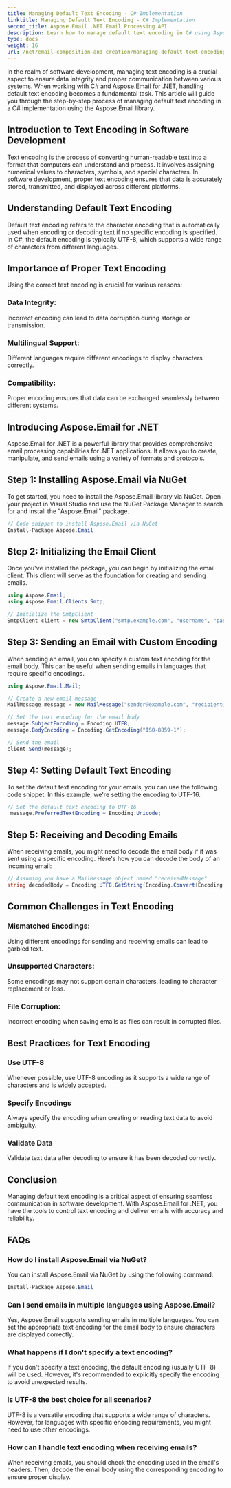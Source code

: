 ```yaml
---
title: Managing Default Text Encoding - C# Implementation
linktitle: Managing Default Text Encoding - C# Implementation
second_title: Aspose.Email .NET Email Processing API
description: Learn how to manage default text encoding in C# using Aspose.Email for .NET. Follow step-by-step instructions with source code and ensure accurate data communication.
type: docs
weight: 16
url: /net/email-composition-and-creation/managing-default-text-encoding-csharp-implementation/
---
```


In the realm of software development, managing text encoding is a crucial aspect to ensure data integrity and proper communication between various systems. When working with C# and Aspose.Email for .NET, handling default text encoding becomes a fundamental task. This article will guide you through the step-by-step process of managing default text encoding in a C# implementation using the Aspose.Email library.


## Introduction to Text Encoding in Software Development

Text encoding is the process of converting human-readable text into a format that computers can understand and process. It involves assigning numerical values to characters, symbols, and special characters. In software development, proper text encoding ensures that data is accurately stored, transmitted, and displayed across different platforms.

## Understanding Default Text Encoding

Default text encoding refers to the character encoding that is automatically used when encoding or decoding text if no specific encoding is specified. In C#, the default encoding is typically UTF-8, which supports a wide range of characters from different languages.

## Importance of Proper Text Encoding

Using the correct text encoding is crucial for various reasons:
### Data Integrity:
Incorrect encoding can lead to data corruption during storage or transmission.
### Multilingual Support: 
Different languages require different encodings to display characters correctly.
### Compatibility:
Proper encoding ensures that data can be exchanged seamlessly between different systems.

## Introducing Aspose.Email for .NET

Aspose.Email for .NET is a powerful library that provides comprehensive email processing capabilities for .NET applications. It allows you to create, manipulate, and send emails using a variety of formats and protocols.

## Step 1: Installing Aspose.Email via NuGet

To get started, you need to install the Aspose.Email library via NuGet. Open your project in Visual Studio and use the NuGet Package Manager to search for and install the "Aspose.Email" package.

```csharp
// Code snippet to install Aspose.Email via NuGet
Install-Package Aspose.Email
```

## Step 2: Initializing the Email Client

Once you've installed the package, you can begin by initializing the email client. This client will serve as the foundation for creating and sending emails.

```csharp
using Aspose.Email;
using Aspose.Email.Clients.Smtp;

// Initialize the SmtpClient
SmtpClient client = new SmtpClient("smtp.example.com", "username", "password");
```

## Step 3: Sending an Email with Custom Encoding

When sending an email, you can specify a custom text encoding for the email body. This can be useful when sending emails in languages that require specific encodings.

```csharp
using Aspose.Email.Mail;

// Create a new email message
MailMessage message = new MailMessage("sender@example.com", "recipient@example.com", "Subject", "Body");

// Set the text encoding for the email body
message.SubjectEncoding = Encoding.UTF8;
message.BodyEncoding = Encoding.GetEncoding("ISO-8859-1");

// Send the email
client.Send(message);
```

## Step 4: Setting Default Text Encoding

To set the default text encoding for your emails, you can use the following code snippet. In this example, we're setting the encoding to UTF-16.

```csharp
// Set the default text encoding to UTF-16
 message.PreferredTextEncoding = Encoding.Unicode;
```

## Step 5: Receiving and Decoding Emails

When receiving emails, you might need to decode the email body if it was sent using a specific encoding. Here's how you can decode the body of an incoming email:

```csharp
// Assuming you have a MailMessage object named "receivedMessage"
string decodedBody = Encoding.UTF8.GetString(Encoding.Convert(Encoding.GetEncoding("ISO-8859-1"), Encoding.UTF8, Encoding.GetEncoding("ISO-8859-1").GetBytes(receivedMessage.Body)));
```

## Common Challenges in Text Encoding

### Mismatched Encodings: 
Using different encodings for sending and receiving emails can lead to garbled text.
### Unsupported Characters:
Some encodings may not support certain characters, leading to character replacement or loss.
### File Corruption: 
Incorrect encoding when saving emails as files can result in corrupted files.

## Best Practices for Text Encoding

### Use UTF-8 
 Whenever possible, use UTF-8 encoding as it supports a wide range of characters and is widely accepted.
### Specify Encodings 
 Always specify the encoding when creating or reading text data to avoid ambiguity.
### Validate Data 
 Validate text data after decoding to ensure it has been decoded correctly.

## Conclusion

Managing default text encoding is a critical aspect of ensuring seamless communication in software development. With Aspose.Email for .NET, you have the tools to control text encoding and deliver emails with accuracy and reliability.

## FAQs

### How do I install Aspose.Email via NuGet?

You can install Aspose.Email via NuGet by using the following command:
```csharp
Install-Package Aspose.Email
```

### Can I send emails in multiple languages using Aspose.Email?

Yes, Aspose.Email supports sending emails in multiple languages. You can set the appropriate text encoding for the email body to ensure characters are displayed correctly.

### What happens if I don't specify a text encoding?

If you don't specify a text encoding, the default encoding (usually UTF-8) will be used. However, it's recommended to explicitly specify the encoding to avoid unexpected results.

### Is UTF-8 the best choice for all scenarios?

UTF-8 is a versatile encoding that supports a wide range of characters. However, for languages with specific encoding requirements, you might need to use other encodings.

### How can I handle text encoding when receiving emails?

When receiving emails, you should check the encoding used in the email's headers. Then, decode the email body using the corresponding encoding to ensure proper display.
